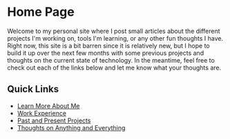 # Home Page

Welcome to my personal site where I post small articles about the different projects I'm working on, tools I'm learning, or any other fun thoughts I have.  Right now, this site is a bit barren since it is relatively new, but I hope to build it up over the next few months with some previous projects and thoughts on the current state of technology.  In the meantime, feel free to check out each of the links below and let me know what your thoughts are.

## Quick Links
* [Learn More About Me](/about/)
* [Work Experience](/about/experience/)
* [Past and Present Projects](/projects/)
* [Thoughts on Anything and Everything](/posts/)